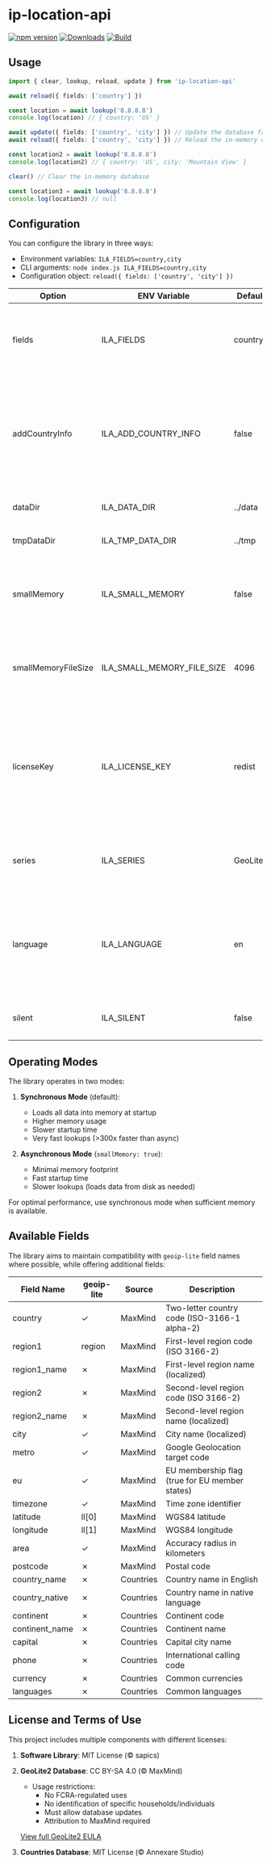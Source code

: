 # ip-location-api

[![npm version](https://badge.fury.io/js/ip-location-api.svg)](https://badge.fury.io/js/ip-location-api)
[![Downloads](https://img.shields.io/npm/dm/ip-location-api.svg)](https://www.npmjs.com/package/ip-location-api)
[![Build](https://github.com/sapics/ip-location-api/actions/workflows/build.yml/badge.svg)](https://github.com/sapics/ip-location-api/actions/workflows/build.yml)

## Usage

```ts
import { clear, lookup, reload, update } from 'ip-location-api'

await reload({ fields: ['country'] })

const location = await lookup('8.8.8.8')
console.log(location) // { country: 'US' }

await update({ fields: ['country', 'city'] }) // Update the database from the remote source
await reload({ fields: ['country', 'city'] }) // Reload the in-memory database with the updated data

const location2 = await lookup('8.8.8.8')
console.log(location2) // { country: 'US', city: 'Mountain View' }

clear() // Clear the in-memory database

const location3 = await lookup('8.8.8.8')
console.log(location3) // null
```

## Configuration

You can configure the library in three ways:

- Environment variables: `ILA_FIELDS=country,city`
- CLI arguments: `node index.js ILA_FIELDS=country,city`
- Configuration object: `reload({ fields: ['country', 'city'] })`

| Option              | ENV Variable               | Default  | Description                                                                                                                           |
| ------------------- | -------------------------- | -------- | ------------------------------------------------------------------------------------------------------------------------------------- |
| fields              | ILA_FIELDS                 | country  | Specify which fields to retrieve from MaxMind. Use "all" to display all available fields.                                             |
| addCountryInfo      | ILA_ADD_COUNTRY_INFO       | false    | When set to "true", adds additional country information from the Countries database. Requires the "country" field to be selected.     |
| dataDir             | ILA_DATA_DIR               | ../data  | Directory path for the database file                                                                                                  |
| tmpDataDir          | ILA_TMP_DATA_DIR           | ../tmp   | Directory path for temporary files                                                                                                    |
| smallMemory         | ILA_SMALL_MEMORY           | false    | When true, operates in asynchronous mode. When false, operates in synchronous mode.                                                   |
| smallMemoryFileSize | ILA_SMALL_MEMORY_FILE_SIZE | 4096     | Maximum file size for asynchronous data processing (changing not recommended)                                                         |
| licenseKey          | ILA_LICENSE_KEY            | redist   | MaxMind license key for downloading the latest database. Set to "redist" to use the redistributed database from node-geolite2-redist. |
| series              | ILA_SERIES                 | GeoLite2 | Set to "GeoIP2" to use the premium GeoIP2 database                                                                                    |
| language            | ILA_LANGUAGE               | en       | Supported languages: "de", "en", "es", "fr", "ja", "pt-BR", "ru", "zh-CN". Affects the language of region and city names.             |
| silent              | ILA_SILENT                 | false    | When true, suppresses non-essential console output                                                                                    |

## Operating Modes

The library operates in two modes:

1. **Synchronous Mode** (default):

   - Loads all data into memory at startup
   - Higher memory usage
   - Slower startup time
   - Very fast lookups (>300x faster than async)

2. **Asynchronous Mode** (`smallMemory: true`):
   - Minimal memory footprint
   - Fast startup time
   - Slower lookups (loads data from disk as needed)

For optimal performance, use synchronous mode when sufficient memory is available.

## Available Fields

The library aims to maintain compatibility with `geoip-lite` field names where possible, while offering additional fields:

| Field Name     | geoip-lite | Source    | Description                                    |
| -------------- | ---------- | --------- | ---------------------------------------------- |
| country        | ✓          | MaxMind   | Two-letter country code (ISO-3166-1 alpha-2)   |
| region1        | region     | MaxMind   | First-level region code (ISO 3166-2)           |
| region1_name   | ✗          | MaxMind   | First-level region name (localized)            |
| region2        | ✗          | MaxMind   | Second-level region code (ISO 3166-2)          |
| region2_name   | ✗          | MaxMind   | Second-level region name (localized)           |
| city           | ✓          | MaxMind   | City name (localized)                          |
| metro          | ✓          | MaxMind   | Google Geolocation target code                 |
| eu             | ✓          | MaxMind   | EU membership flag (true for EU member states) |
| timezone       | ✓          | MaxMind   | Time zone identifier                           |
| latitude       | ll[0]      | MaxMind   | WGS84 latitude                                 |
| longitude      | ll[1]      | MaxMind   | WGS84 longitude                                |
| area           | ✓          | MaxMind   | Accuracy radius in kilometers                  |
| postcode       | ✗          | MaxMind   | Postal code                                    |
| country_name   | ✗          | Countries | Country name in English                        |
| country_native | ✗          | Countries | Country name in native language                |
| continent      | ✗          | Countries | Continent code                                 |
| continent_name | ✗          | Countries | Continent name                                 |
| capital        | ✗          | Countries | Capital city name                              |
| phone          | ✗          | Countries | International calling code                     |
| currency       | ✗          | Countries | Common currencies                              |
| languages      | ✗          | Countries | Common languages                               |

## License and Terms of Use

This project includes multiple components with different licenses:

1. **Software Library**: MIT License (© sapics)

2. **GeoLite2 Database**: CC BY-SA 4.0 (© MaxMind)

   - Usage restrictions:
     - No FCRA-regulated uses
     - No identification of specific households/individuals
     - Must allow database updates
     - Attribution to MaxMind required

   [View full GeoLite2 EULA](https://www.maxmind.com/en/geolite2/eula)

3. **Countries Database**: MIT License (© Annexare Studio)
